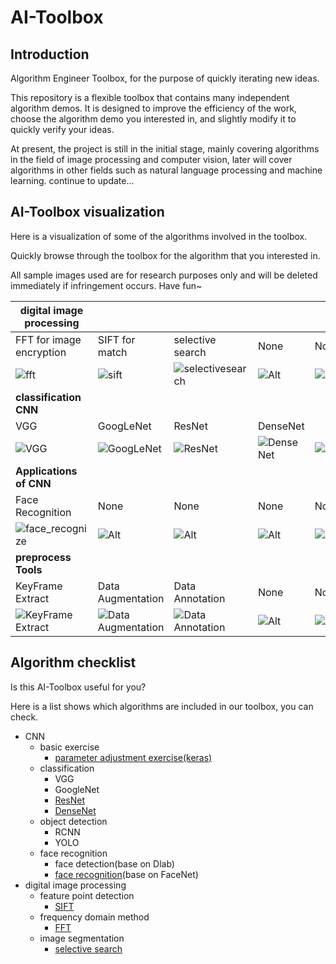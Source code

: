 # AI-Toolbox

## Introduction

Algorithm Engineer Toolbox, for the purpose of quickly iterating new ideas.

This repository is a flexible toolbox that contains many independent algorithm demos. It is designed to improve the efficiency of the work, choose the algorithm demo you interested in, and slightly modify it to quickly verify your ideas.

At present, the project is still in the initial stage, mainly covering algorithms
 in the field of image processing and computer vision, later will cover algorithms in other fields such as natural language processing and machine learning. continue to update...

## AI-Toolbox visualization

Here is a visualization of some of the algorithms involved in the toolbox.

Quickly browse through the toolbox for the algorithm that you interested in.

All sample images used are for research purposes only and will be deleted immediately if infringement occurs. Have fun~

 | digital image processing |  |  |  |  |
  | ------ | ------ | ------ | ------ | ------ |
 | FFT for image encryption | SIFT for match | selective search |None |None |
 | ![fft](https://raw.githubusercontent.com/wiki/monkeyDemon/AI-Toolbox/algorithm_image/fft.png) | ![sift](https://raw.githubusercontent.com/wiki/monkeyDemon/AI-Toolbox/algorithm_image/sift.png) | ![selectivesearch](https://raw.githubusercontent.com/wiki/monkeyDemon/AI-Toolbox/algorithm_image/selectivesearch.png) |![Alt](https://avatar.csdn.net/7/7/B/1_ralf_hx163com.jpg) |![Alt](https://avatar.csdn.net/7/7/B/1_ralf_hx163com.jpg) |
| **classification CNN** |  |  |  |  |
| VGG | GoogLeNet | ResNet | DenseNet |  |
| ![VGG](https://raw.githubusercontent.com/wiki/monkeyDemon/AI-Toolbox/readme_image/classification_Net/VGG.png) | ![GoogLeNet](https://raw.githubusercontent.com/wiki/monkeyDemon/AI-Toolbox/readme_image/classification_Net/inception_v1_all.png) | ![ResNet](https://raw.githubusercontent.com/wiki/monkeyDemon/AI-Toolbox/readme_image/classification_Net/resnet_struct2.png) | ![DenseNet](https://raw.githubusercontent.com/wiki/monkeyDemon/AI-Toolbox/readme_image/classification_Net/denset_1.png) | ![Alt](https://avatar.csdn.net/7/7/B/1_ralf_hx163com.jpg) |
| **Applications of CNN** |  |  |  |  
| Face Recognition | None | None | None | None |
| ![face_recognize](https://raw.githubusercontent.com/wiki/monkeyDemon/AI-Toolbox/readme_image/face_recognize/chenduxiu.png) | ![Alt](https://avatar.csdn.net/7/7/B/1_ralf_hx163com.jpg) | ![Alt](https://avatar.csdn.net/7/7/B/1_ralf_hx163com.jpg) | ![Alt](https://avatar.csdn.net/7/7/B/1_ralf_hx163com.jpg) | ![Alt](https://avatar.csdn.net/7/7/B/1_ralf_hx163com.jpg) |
| **preprocess Tools** |  |  |  |  
| KeyFrame Extract | Data Augmentation | Data Annotation | None | None |
| ![KeyFrame Extract](https://raw.githubusercontent.com/wiki/monkeyDemon/AI-Toolbox/algorithm_image/resize_keyframe_tool.png) | ![Data Augmentation](https://raw.githubusercontent.com/wiki/monkeyDemon/AI-Toolbox/algorithm_image/resize_data_augmentation.png) | ![Data Annotation](https://raw.githubusercontent.com/wiki/monkeyDemon/AI-Toolbox/algorithm_image/resize_image_select_tool_2.png) | ![Alt](https://avatar.csdn.net/7/7/B/1_ralf_hx163com.jpg) | ![Alt](https://avatar.csdn.net/7/7/B/1_ralf_hx163com.jpg) |


 ## Algorithm checklist

Is this AI-Toolbox useful for you?

Here is a list shows which algorithms are included in our toolbox, you can check.

- CNN
  * basic exercise
    + [parameter adjustment exercise(keras)](https://github.com/monkeyDemon/AI-Toolbox/tree/master/keras/image_classification/parameterAdjusting_practice)
  * classification
    + VGG
    + GoogleNet
    + [ResNet](https://github.com/monkeyDemon/AI-Toolbox/tree/master/keras/image_classification/resNet_template)
    + [DenseNet](https://github.com/monkeyDemon/AI-Toolbox/tree/master/keras/image_classification/denseNet_template)
  * object detection
    + RCNN
    + YOLO
  * face recognition
    + face detection(base on Dlab)
    + [face recognition](https://github.com/monkeyDemon/AI-Toolbox/tree/master/computer_vision/face_detection_and_recognition/face_recognize_by_facenet)(base on FaceNet)
- digital image processing
  * feature point detection
    + [SIFT](https://github.com/monkeyDemon/AI-Toolbox/tree/master/image%20processing%20ToolBox/feature_point_detection/sift)
  * frequency domain method
    + [FFT](https://github.com/monkeyDemon/AI-Toolbox/tree/master/image%20processing%20ToolBox/frequency_domain_method)
  * image segmentation
    + [selective search](https://github.com/monkeyDemon/AI-Toolbox/tree/master/image%20processing%20ToolBox/image_segmentation/selective_search)
